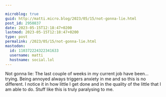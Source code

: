 ```yaml
---

microblog: true
guid: http://matti.micro.blog/2023/05/15/not-gonna-lie.html
post_id: 2950837
date: 2023-05-15T12:18:47+0200
lastmod: 2023-05-15T12:18:47+0200
type: post
permalink: /2023/05/15/not-gonna-lie.html
mastodon:
  id: 110372224322341633
  username: matti
  hostname: social.lol
---
```

Not gonna lie: The last couple of weeks in my current job have been… trying. Being annoyed always triggers anxiety in me and so this is no different. I notice it in how little I get done and in the quality of the little that I am able to do. Stuff like this is truly paralysing to me.
